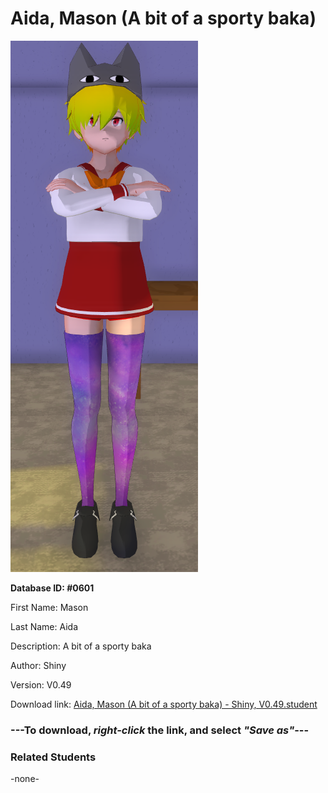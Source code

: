 # Aida, Mason (A bit of a sporty baka)

<img src="../../Files/Images/Aida, Mason (A bit of a sporty baka).png" title="Aida, Mason (A bit of a sporty baka) - Shiny, V0.49">

**Database ID: #0601**

First Name: Mason

Last Name: Aida

Description: A bit of a sporty baka

Author: Shiny

Version: V0.49

Download link: <a href="https://raw.githubusercontent.com/Arbiter1223/Daigaku-Gurashi-Custom-Students/master/Files/Student%20Files/Aida%2C%20Mason%20(A%20bit%20of%20a%20sporty%20baka)%20-%20Shiny%2C%20V0.49.student">Aida, Mason (A bit of a sporty baka) - Shiny, V0.49.student</a>

### ---**To download, _right-click_ the link, and select _"Save as"_**---

### Related Students

-none-
